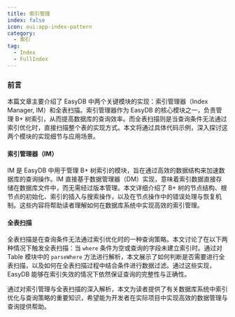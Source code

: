 ```yaml
---
title: 索引管理
index: false
icon: oui:app-index-pattern
category:
  - 索引
tag:
  - Index
  - FullIndex
---
```

### 前言

本篇文章主要介绍了 EasyDB 中两个关键模块的实现：索引管理器（Index Manager, IM）和全表扫描。索引管理器作为 EasyDB 的核心模块之一，负责管理 B+ 树索引，从而提高数据库的查询效率。而全表扫描则是当查询条件无法通过索引优化时，直接扫描整个表的实现方式。本文将通过具体代码示例，深入探讨这两个模块的实现细节与应用场景。

#### 索引管理器（IM）

IM 是 EasyDB 中用于管理 B+ 树索引的模块，旨在通过高效的数据结构来加速数据库的查询操作。IM 直接基于数据管理器（DM）实现，意味着索引数据直接存储在数据库文件中，而无需经过版本管理。本文详细介绍了 B+ 树的节点结构、根节点的初始化、索引的插入与搜索操作，以及在节点操作中的错误处理与恢复机制。这些内容将帮助读者理解如何在数据库系统中实现高效的索引管理。

#### 全表扫描

全表扫描是在查询条件无法通过索引优化时的一种查询策略。本文讨论了在以下两种情况下触发全表扫描：当 `where` 条件为空或查询的字段未建立索引时。通过对 Table 模块中的 `parseWhere` 方法进行解析，本文展示了如何判断是否需要进行全表扫描，以及如何在全表扫描过程中结合条件进行数据过滤。通过这些实现，EasyDB 能够在索引失效的情况下依然保证查询的完整性与正确性。

通过对索引管理与全表扫描的深入解析，本文为读者提供了有关数据库系统中索引优化与查询策略的重要知识，希望能为开发者在实际项目中实现高效的数据管理与查询提供帮助。
